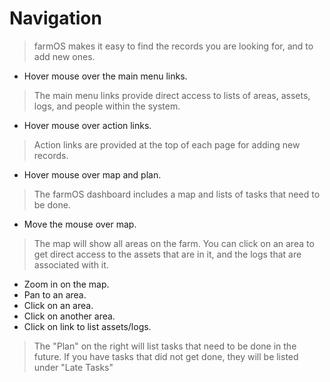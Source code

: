 # Navigation

> farmOS makes it easy to find the records you are looking for, and to add new
> ones.

* Hover mouse over the main menu links.

> The main menu links provide direct access to lists of areas, assets, logs,
> and people within the system.

* Hover mouse over action links.

> Action links are provided at the top of each page for adding new records.

* Hover mouse over map and plan.

> The farmOS dashboard includes a map and lists of tasks that need to be done.

* Move the mouse over map.

> The map will show all areas on the farm. You can click on an area to get
> direct access to the assets that are in it, and the logs that are associated
> with it.

* Zoom in on the map.
* Pan to an area.
* Click on an area.
* Click on another area.
* Click on link to list assets/logs.

> The "Plan" on the right will list tasks that need to be done in the future.
> If you have tasks that did not get done, they will be listed under "Late
> Tasks"

